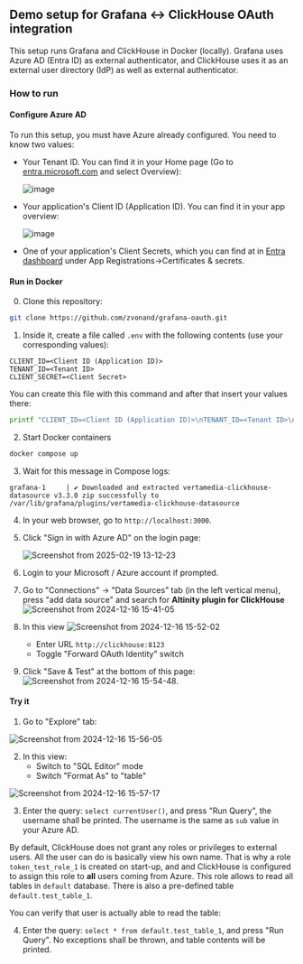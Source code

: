 ## Demo setup for Grafana <-> ClickHouse OAuth integration

This setup runs Grafana and ClickHouse in Docker (locally). Grafana uses Azure AD (Entra ID) as external authenticator, and ClickHouse uses it as an external user directory (IdP) as well as external authenticator.

### How to run

#### Configure Azure AD

To run this setup, you must have Azure already configured. You need to know two values:


* Your Tenant ID. You can find it in your Home page (Go to [entra.microsoft.com](https://entra.microsoft.com/) and select Overview):
  
  ![image](https://github.com/user-attachments/assets/47b72126-2da6-4c65-96f1-0049a945e82d)

* Your application's Client ID (Application ID). You can find it in your app overview:

  ![image](https://github.com/user-attachments/assets/44896038-d549-4e69-bf8a-aa8bc00d309c)

* One of your application's Client Secrets, which you can find at in [Entra dashboard](https://entra.microsoft.com/) under App Registrations->Certificates & secrets.

#### Run in Docker

0. Clone this repository:
```bash
git clone https://github.com/zvonand/grafana-oauth.git
```

1. Inside it, create a file called `.env` with the following contents (use your corresponding values):
```
CLIENT_ID=<Client ID (Application ID)>
TENANT_ID=<Tenant ID>
CLIENT_SECRET=<Client Secret>
```

You can create this file with this command and after that insert your values there:
```bash
printf "CLIENT_ID=<Client ID (Application ID)>\nTENANT_ID=<Tenant ID>\nCLIENT_SECRET=<Client Secret>\n" > .env
```

2. Start Docker containers
```bash
docker compose up
```

3. Wait for this message in Compose logs:
```
grafana-1     | ✔ Downloaded and extracted vertamedia-clickhouse-datasource v3.3.0 zip successfully to /var/lib/grafana/plugins/vertamedia-clickhouse-datasource
```

4. In your web browser, go to `http://localhost:3000`.

5. Click "Sign in with Azure AD" on the login page:

   ![Screenshot from 2025-02-19 13-12-23](https://github.com/user-attachments/assets/ebd9d3fa-0048-49a7-bec2-948253c1f8ee)

6. Login to your Microsoft / Azure account if prompted.

7. Go to "Connections" -> "Data Sources" tab (in the left vertical menu), press "add data source" and search for **Altinity plugin for ClickHouse** ![Screenshot from 2024-12-16 15-41-05](https://github.com/user-attachments/assets/fe2ce8d1-ea4a-488b-9cc7-c44c270de5b0)

8. In this view ![Screenshot from 2024-12-16 15-52-02](https://github.com/user-attachments/assets/e2f3ebf9-c88b-460d-934c-f1bf045d511b)
   * Enter URL `http://clickhouse:8123`
   * Toggle "Forward OAuth Identity" switch

9. Click "Save & Test" at the bottom of this page: ![Screenshot from 2024-12-16 15-54-48](https://github.com/user-attachments/assets/b6612aab-a632-4097-b43c-55188a6a73be).


#### Try it

1. Go to "Explore" tab:

![Screenshot from 2024-12-16 15-56-05](https://github.com/user-attachments/assets/ddf1fbe4-3341-41df-b935-00cc064ffb74)

2. In this view:
    * Switch to "SQL Editor" mode
    * Switch "Format As" to "table"
  
![Screenshot from 2024-12-16 15-57-17](https://github.com/user-attachments/assets/5fbeac22-8a20-432e-b779-b07c459bf15e)

3. Enter the query: `select currentUser()`, and press "Run Query", the username shall be printed. The username is the same as `sub` value in your Azure AD. 

By default, ClickHouse does not grant any roles or privileges to external users. All the user can do is basically view his own name. That is why a role `token_test_role_1` is created on start-up, and and ClickHouse is configured to assign this role to __all__ users coming from Azure. This role allows to read all tables in `default` database. There is also a pre-defined table `default.test_table_1`.

You can verify that user is actually able to read the table:

4. Enter the query: `select * from default.test_table_1`, and press "Run Query". No exceptions shall be thrown, and table contents will be printed.
